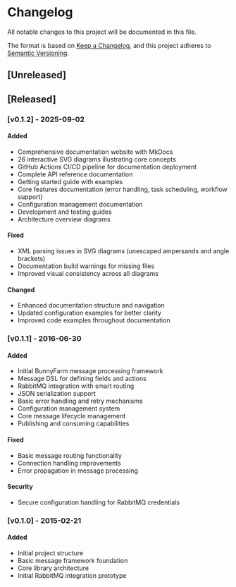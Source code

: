 # Changelog

All notable changes to this project will be documented in this file.

The format is based on [Keep a Changelog](https://keepachangelog.com/en/1.0.0/),
and this project adheres to [Semantic Versioning](https://semver.org/spec/v2.0.0.html).

## [Unreleased]

## [Released]

### [v0.1.2] - 2025-09-02

#### Added
- Comprehensive documentation website with MkDocs
- 26 interactive SVG diagrams illustrating core concepts
- GitHub Actions CI/CD pipeline for documentation deployment
- Complete API reference documentation
- Getting started guide with examples
- Core features documentation (error handling, task scheduling, workflow support)
- Configuration management documentation
- Development and testing guides
- Architecture overview diagrams

#### Fixed
- XML parsing issues in SVG diagrams (unescaped ampersands and angle brackets)
- Documentation build warnings for missing files
- Improved visual consistency across all diagrams

#### Changed
- Enhanced documentation structure and navigation
- Updated configuration examples for better clarity
- Improved code examples throughout documentation

### [v0.1.1] - 2016-06-30

#### Added
- Initial BunnyFarm message processing framework
- Message DSL for defining fields and actions
- RabbitMQ integration with smart routing
- JSON serialization support
- Basic error handling and retry mechanisms
- Configuration management system
- Core message lifecycle management
- Publishing and consuming capabilities

#### Fixed
- Basic message routing functionality
- Connection handling improvements
- Error propagation in message processing

#### Security
- Secure configuration handling for RabbitMQ credentials

### [v0.1.0] - 2015-02-21

#### Added
- Initial project structure
- Basic message framework foundation
- Core library architecture
- Initial RabbitMQ integration prototype
